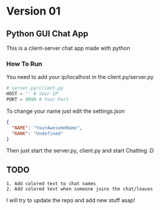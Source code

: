 # Version 01
## Python GUI Chat App
This is a client-server chat app made with python
### How To Run
You need to add your ip/localhost in the client.py/server.py
```python
# server.py/client.py
HOST = '' # Your IP
PORT = 9999 # Your Port
```
To change your name just edit the settings.json
```json
{
  "NAME": "YourAwesomeName",
  "RANK": "Undefined"
}
```
Then just start the server.py, client.py and start Chatting :D
## TODO
```
1. Add colored text to chat names
2. Add colored text when someone joins the chat/leaves
```
I will try to update the repo and add new stuff asap!
